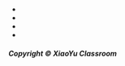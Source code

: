 <ul>
<li><a href="https://twitter.com/XiaoYuClassroom"><i class="fa fa-3x fa-twitter-square"></i></a></li>
<li><a href="mailto:XiaoYuClassroom@gmail.com"><i class="fa fa-3x fa-envelope-square"></i></a></li>
<li><a href="tel:+19179793558"><i class="fa fa-3x fa-phone-square"></i></a></li>
<li><a href="http://forum.xiaoyuclassroom.com"><i class="fa fa-3x fa-share-alt-square"></i></a></li>
</ul>

<h5 >
Copyright &copy; <span id="footer_cr_yr"></span> XiaoYu Classroom
</h5>
<script type="text/javascript">
document.getElementById("footer_cr_yr").innerHTML=new Date().getFullYear();
</script>

